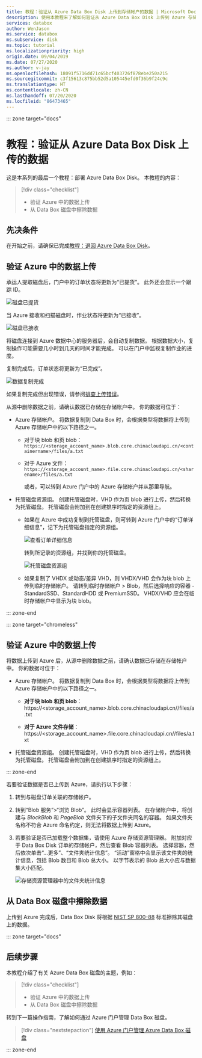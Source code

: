 ```yaml
---
title: 教程：验证从 Azure Data Box Disk 上传到存储帐户的数据 | Microsoft Docs
description: 使用本教程来了解如何验证从 Azure Data Box Disk 上传到 Azure 存储帐户的数据。
services: databox
author: WenJason
ms.service: databox
ms.subservice: disk
ms.topic: tutorial
ms.localizationpriority: high
origin.date: 09/04/2019
ms.date: 07/27/2020
ms.author: v-jay
ms.openlocfilehash: 18091f5716dd71c65bcf403726f878ebe250a215
ms.sourcegitcommit: c3f15613c875bb52d5a105445efd0f36b9f24c9c
ms.translationtype: HT
ms.contentlocale: zh-CN
ms.lasthandoff: 07/20/2020
ms.locfileid: "86473465"
---
```

::: zone target="docs"

# <a name="tutorial-verify-data-upload-from-azure-data-box-disk"></a>教程：验证从 Azure Data Box Disk 上传的数据

这是本系列的最后一个教程：部署 Azure Data Box Disk。 本教程的内容：

> [!div class="checklist"]
> * 验证 Azure 中的数据上传
> * 从 Data Box 磁盘中擦除数据

## <a name="prerequisites"></a>先决条件

在开始之前，请确保已完成[教程：退回 Azure Data Box Disk](data-box-disk-deploy-picked-up.md)。


## <a name="verify-data-upload-to-azure"></a>验证 Azure 中的数据上传

承运人提取磁盘后，门户中的订单状态将更新为“已提货”。 此外还会显示一个跟踪 ID。

![磁盘已提货](media/data-box-disk-deploy-picked-up/data-box-portal-pickedup.png)

当 Azure 接收和扫描磁盘时，作业状态将更新为“已接收”。 

![磁盘已接收](media/data-box-disk-deploy-picked-up/data-box-portal-received.png)

将磁盘连接到 Azure 数据中心的服务器后，会自动复制数据。 根据数据大小，复制操作可能需要几小时到几天的时间才能完成。 可以在门户中监视复制作业的进度。

复制完成后，订单状态将更新为“已完成”。

![数据复制完成](media/data-box-disk-deploy-picked-up/data-box-portal-completed.png)

如果复制完成但出现错误，请参阅[排查上传错误](data-box-disk-troubleshoot-upload.md)。

从源中删除数据之前，请确认数据已存储在存储帐户中。 你的数据可位于：

- Azure 存储帐户。 将数据复制到 Data Box 时，会根据类型将数据将上传到 Azure 存储帐户中的以下路径之一。

  - 对于块 blob 和页 blob：`https://<storage_account_name>.blob.core.chinacloudapi.cn/<containername>/files/a.txt`
  - 对于 Azure 文件：`https://<storage_account_name>.file.core.chinacloudapi.cn/<sharename>/files/a.txt`

    或者，可以转到 Azure 门户中的 Azure 存储帐户并从那里导航。

- 托管磁盘资源组。 创建托管磁盘时，VHD 作为页 blob 进行上传，然后转换为托管磁盘。 托管磁盘会附加到在创建排序时指定的资源组上。

  - 如果在 Azure 中成功复制到托管磁盘，则可转到 Azure 门户中的“订单详细信息”，记下为托管磁盘指定的资源组。

      ![查看订单详细信息](media/data-box-disk-deploy-picked-up/order-details-resource-group.png)

    转到所记录的资源组，并找到你的托管磁盘。

      ![托管磁盘资源组](media/data-box-disk-deploy-picked-up/resource-group-attached-managed-disk.png)

  - 如果复制了 VHDX 或动态/差异 VHD，则 VHDX/VHD 会作为块 blob 上传到临时存储帐户。 请转到临时存储帐户 > Blob，然后选择响应的容器 - StandardSSD、StandardHDD 或 PremiumSSD。 VHDX/VHD 应会在临时存储帐户中显示为块 blob。
  
::: zone-end

::: zone target="chromeless"

## <a name="verify-data-upload-to-azure"></a>验证 Azure 中的数据上传

将数据上传到 Azure 后，从源中删除数据之前，请确认数据已存储在存储帐户中。 你的数据可位于：

- Azure 存储帐户。 将数据复制到 Data Box 时，会根据类型将数据将上传到 Azure 存储帐户中的以下路径之一。

    - **对于块 blob 和页 blob**： https://<storage_account_name>.blob.core.chinacloudapi.cn/<containername>/files/a.txt

    - **对于 Azure 文件存储**： https://<storage_account_name>.file.core.chinacloudapi.cn/<sharename>/files/a.txt

- 托管磁盘资源组。 创建托管磁盘时，VHD 作为页 blob 进行上传，然后转换为托管磁盘。 托管磁盘会附加到在创建排序时指定的资源组上。

::: zone-end

若要验证数据是否已上传到 Azure，请执行以下步骤：

1. 转到与磁盘订单关联的存储帐户。
2. 转到“Blob 服务”>“浏览 Blob”。 此时会显示容器列表。 在存储帐户中，将创建与 *BlockBlob* 和 *PageBlob* 文件夹下的子文件夹同名的容器。
    如果文件夹名称不符合 Azure 命名约定，则无法将数据上传到 Azure。

3. 若要验证是否已加载整个数据集，请使用 Azure 存储资源管理器。 附加对应于 Data Box Disk 订单的存储帐户，然后查看 Blob 容器列表。 选择容器，然后依次单击“...更多”、“文件夹统计信息”。 “活动”窗格中会显示该文件夹的统计信息，包括 Blob 数目和 Blob 总大小。 以字节表示的 Blob 总大小应与数据集大小匹配。

    ![存储资源管理器中的文件夹统计信息](media/data-box-disk-deploy-picked-up/folder-statistics-storage-explorer.png)

## <a name="erasure-of-data-from-data-box-disk"></a>从 Data Box 磁盘中擦除数据

上传到 Azure 完成后，Data Box Disk 将根据 [NIST SP 800-88](https://csrc.nist.gov/News/2014/Released-SP-800-88-Revision-1,-Guidelines-for-Medi) 标准擦除其磁盘上的数据。

::: zone target="docs"

## <a name="next-steps"></a>后续步骤

本教程介绍了有关 Azure Data Box 磁盘的主题，例如：

> [!div class="checklist"]
> * 验证 Azure 中的数据上传
> * 从 Data Box 磁盘中擦除数据


转到下一篇操作指南，了解如何通过 Azure 门户管理 Data Box 磁盘。

> [!div class="nextstepaction"]
> [使用 Azure 门户管理 Azure Data Box 磁盘](./data-box-portal-ui-admin.md)

::: zone-end




